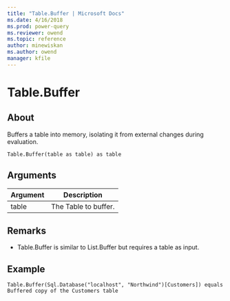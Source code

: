 ```yaml
---
title: "Table.Buffer | Microsoft Docs"
ms.date: 4/16/2018
ms.prod: power-query
ms.reviewer: owend
ms.topic: reference
author: minewiskan
ms.author: owend
manager: kfile
---
```

# Table.Buffer

  
## About  
Buffers a table into memory, isolating it from external changes during evaluation.  
  
```  
Table.Buffer(table as table) as table  
```  
  
## Arguments  
  
|Argument|Description|  
|------------|---------------|  
|table|The Table to buffer.|  
  
## <a name="__toc360789722"></a>Remarks  
  
-   Table.Buffer is similar to List.Buffer but requires a table as input.  
  
## Example  
  
```  
Table.Buffer(Sql.Database("localhost", "Northwind")[Customers]) equals Buffered copy of the Customers table  
```  
